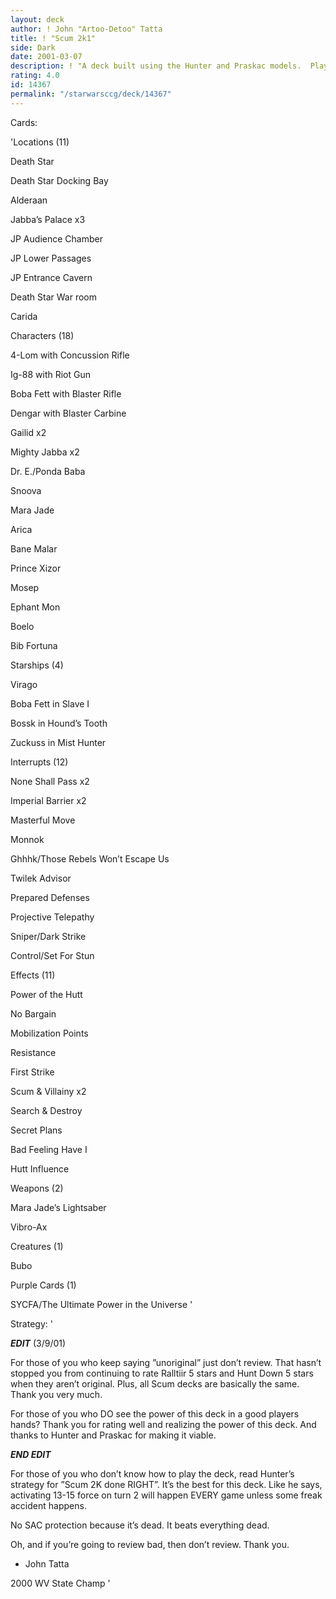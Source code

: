 ```yaml
---
layout: deck
author: ! John "Artoo-Detoo" Tatta
title: ! "Scum 2k1"
side: Dark
date: 2001-03-07
description: ! "A deck built using the Hunter and Praskac models.  Plays the same way, only a hand full of cards changed."
rating: 4.0
id: 14367
permalink: "/starwarsccg/deck/14367"
---
```

Cards: 

'Locations (11)

Death Star

Death Star Docking Bay

Alderaan

Jabba&#8217;s Palace x3

JP Audience Chamber

JP Lower Passages

JP Entrance Cavern

Death Star War room

Carida


Characters (18)

4-Lom with Concussion Rifle

Ig-88 with Riot Gun

Boba Fett with Blaster Rifle

Dengar with Blaster Carbine

Gailid x2

Mighty Jabba x2

Dr. E./Ponda Baba

Snoova

Mara Jade 

Arica

Bane Malar

Prince Xizor

Mosep

Ephant Mon

Boelo

Bib Fortuna


Starships (4)

Virago

Boba Fett in Slave I

Bossk in Hound&#8217;s Tooth

Zuckuss in Mist Hunter


Interrupts (12)

None Shall Pass x2

Imperial Barrier x2

Masterful Move

Monnok

Ghhhk/Those Rebels Won’t Escape Us

Twilek Advisor

Prepared Defenses

Projective Telepathy

Sniper/Dark Strike

Control/Set For Stun


Effects (11)

Power of the Hutt

No Bargain

Mobilization Points

Resistance

First Strike

Scum & Villainy x2

Search & Destroy

Secret Plans

Bad Feeling Have I

Hutt Influence


Weapons (2)

Mara Jade&#8217;s Lightsaber

Vibro-Ax


Creatures (1)

Bubo


Purple Cards (1)

SYCFA/The Ultimate Power in the Universe '

Strategy: '

*****EDIT***** (3/9/01)

For those of you who keep saying ”unoriginal” just don’t review.  That hasn’t stopped you from continuing to rate Ralltiir 5 stars and Hunt Down 5 stars when they aren’t original.  Plus, all Scum decks are basically the same.  Thank you very much.


For those of you who DO see the power of this deck in a good players hands?  Thank you for rating well and realizing the power of this deck.  And thanks to Hunter and Praskac for making it viable.

*****END EDIT*****


For those of you who don’t know how to play the deck, read Hunter’s strategy for ”Scum 2K done RIGHT”.  It’s the best for this deck.  Like he says, activating 13-15 force on turn 2 will happen EVERY game unless some freak accident happens.


No SAC protection because it’s dead.  It beats everything dead.


Oh, and if you’re going to review bad, then don’t review.  Thank you.


- John Tatta

2000 WV State Champ  '
